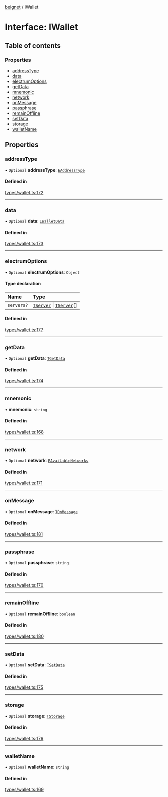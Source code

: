 [beignet](../README.md) / IWallet

# Interface: IWallet

## Table of contents

### Properties

- [addressType](IWallet.md#addresstype)
- [data](IWallet.md#data)
- [electrumOptions](IWallet.md#electrumoptions)
- [getData](IWallet.md#getdata)
- [mnemonic](IWallet.md#mnemonic)
- [network](IWallet.md#network)
- [onMessage](IWallet.md#onmessage)
- [passphrase](IWallet.md#passphrase)
- [remainOffline](IWallet.md#remainoffline)
- [setData](IWallet.md#setdata)
- [storage](IWallet.md#storage)
- [walletName](IWallet.md#walletname)

## Properties

### addressType

• `Optional` **addressType**: [`EAddressType`](../enums/EAddressType.md)

#### Defined in

[types/wallet.ts:172](https://github.com/synonymdev/beignet/blob/8f99086/src/types/wallet.ts#L172)

___

### data

• `Optional` **data**: [`IWalletData`](IWalletData.md)

#### Defined in

[types/wallet.ts:173](https://github.com/synonymdev/beignet/blob/8f99086/src/types/wallet.ts#L173)

___

### electrumOptions

• `Optional` **electrumOptions**: `Object`

#### Type declaration

| Name | Type |
| :------ | :------ |
| `servers?` | [`TServer`](../README.md#tserver) \| [`TServer`](../README.md#tserver)[] |

#### Defined in

[types/wallet.ts:177](https://github.com/synonymdev/beignet/blob/8f99086/src/types/wallet.ts#L177)

___

### getData

• `Optional` **getData**: [`TGetData`](../README.md#tgetdata)

#### Defined in

[types/wallet.ts:174](https://github.com/synonymdev/beignet/blob/8f99086/src/types/wallet.ts#L174)

___

### mnemonic

• **mnemonic**: `string`

#### Defined in

[types/wallet.ts:168](https://github.com/synonymdev/beignet/blob/8f99086/src/types/wallet.ts#L168)

___

### network

• `Optional` **network**: [`EAvailableNetworks`](../enums/EAvailableNetworks.md)

#### Defined in

[types/wallet.ts:171](https://github.com/synonymdev/beignet/blob/8f99086/src/types/wallet.ts#L171)

___

### onMessage

• `Optional` **onMessage**: [`TOnMessage`](../README.md#tonmessage)

#### Defined in

[types/wallet.ts:181](https://github.com/synonymdev/beignet/blob/8f99086/src/types/wallet.ts#L181)

___

### passphrase

• `Optional` **passphrase**: `string`

#### Defined in

[types/wallet.ts:170](https://github.com/synonymdev/beignet/blob/8f99086/src/types/wallet.ts#L170)

___

### remainOffline

• `Optional` **remainOffline**: `boolean`

#### Defined in

[types/wallet.ts:180](https://github.com/synonymdev/beignet/blob/8f99086/src/types/wallet.ts#L180)

___

### setData

• `Optional` **setData**: [`TSetData`](../README.md#tsetdata)

#### Defined in

[types/wallet.ts:175](https://github.com/synonymdev/beignet/blob/8f99086/src/types/wallet.ts#L175)

___

### storage

• `Optional` **storage**: [`TStorage`](../README.md#tstorage)

#### Defined in

[types/wallet.ts:176](https://github.com/synonymdev/beignet/blob/8f99086/src/types/wallet.ts#L176)

___

### walletName

• `Optional` **walletName**: `string`

#### Defined in

[types/wallet.ts:169](https://github.com/synonymdev/beignet/blob/8f99086/src/types/wallet.ts#L169)
